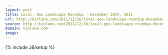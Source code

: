 ```yaml
---
layout: post
title: Local, Geo Landscape Roundup - December 26th, 2011
url: http://kinlane.com/2011/12/26/local-geo-landscape-roundup-december-26th-2011/
source: http://kinlane.com/2011/12/26/local-geo-landscape-roundup-december-26th-2011/
domain: kinlane.com
image: 
---
```

{% include JB/setup %}<p></p>
